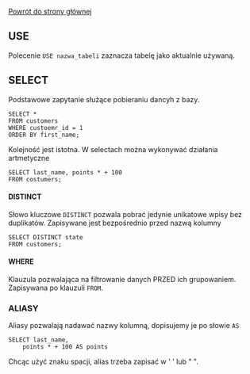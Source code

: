 [Powrót do strony głównej](obsidian://open?vault=lol&file=SQL%2FSQL%20Podsumowanie)

## USE
Polecenie `USE nazwa_tabeli`  zaznacza tabelę jako aktualnie używaną.

## SELECT
Podstawowe zapytanie służące pobieraniu dancyh z bazy.
```
SELECT *
FROM customers
WHERE custoemr_id = 1
ORDER BY first_name;
```
Kolejność jest istotna. W selectach można wykonywać działania artmetyczne
```
SELECT last_name, points * + 100
FROM costumers;
```

#### DISTINCT
Słowo kluczowe `DISTINCT` pozwala pobrać jedynie unikatowe wpisy bez duplikatów.  Zapisywane jest bezpośrednio przed nazwą kolumny
```
SELECT DISTINCT state
FROM customers;
```

#### WHERE
Klauzula pozwalająca na filtrowanie danych PRZED ich grupowaniem. Zapisywana po klauzuli `FROM`. 


### ALIASY
Aliasy pozwalają nadawać nazwy kolumną, dopisujemy je po słowie `AS`
```
SELECT last_name, 
	points * + 100 AS points 
```
Chcąc użyć znaku spacji, alias trzeba zapisać w ' ' lub " ".